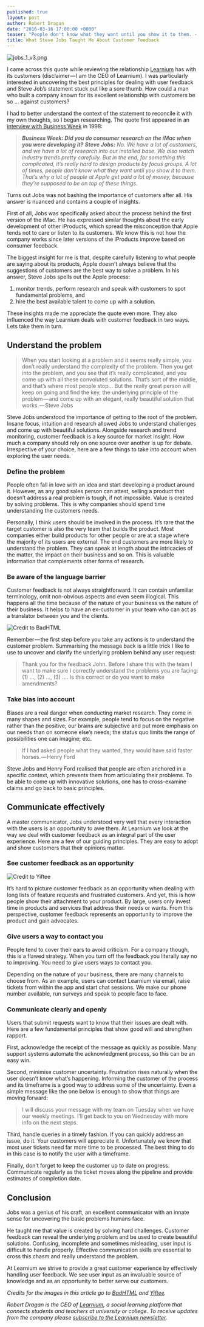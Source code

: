 ```yaml
---
published: true
layout: post
author: Robert Dragan
date: "2016-03-16 17:00:00 +0000"
teaser: "People don't know what they want until you show it to them. - Steve Jobs"
title: What Steve Jobs Taught Me About Customer Feedback
---
```



![jobs_1_v3.png]({{site.baseurl}}/assets/jobs_1_v3.png)

I came across this quote while reviewing the relationship [Learnium](https://www.learnium.com) has with its customers (disclaimer — I am the CEO of Learnium). I was particularly interested in uncovering the best principles for dealing with user feedback and Steve Job’s statement stuck out like a sore thumb. How could a man who built a company known for its excellent relationship with customers be so … against customers?

I had to better understand the context of the statement to reconcile it with my own thoughts, so I began researching. The quote first appeared in an [interview with Business Week](http://www.businessweek.com/1998/21/b3579165.htm) in 1998:

> _**Business Week: Did you do consumer research on the iMac when you were developing it?**
**Steve Jobs:** No. We have a lot of customers, and we have a lot of research into our installed base. We also watch industry trends pretty carefully. But in the end, for something this complicated, it’s really hard to design products by focus groups. A lot of times, people don’t know what they want until you show it to them. That’s why a lot of people at Apple get paid a lot of money, because they’re supposed to be on top of these things._

Turns out Jobs was not bashing the importance of customers after all. His answer is nuanced and contains a couple of insights.

First of all, Jobs was specifically asked about the process behind the first version of the iMac. He has expressed similar thoughts about the early development of other iProducts, which spread the misconception that Apple tends not to care or listen to its customers. We know this is not how the company works since later versions of the iProducts improve based on consumer feedback.

The biggest insight for me is that, despite carefully listening to what people are saying about its products, Apple doesn’t always believe that the suggestions of customers are the best way to solve a problem. In his answer, Steve Jobs spells out the Apple process: 

1. monitor trends, perform research and speak with customers to spot fundamental problems, and 
2. hire the best available talent to come up with a solution.

These insights made me appreciate the quote even more. They also influenced the way Learnium deals with customer feedback in two ways. Lets take them in turn.

## Understand the problem
> When you start looking at a problem and it seems really simple, you don’t really understand the complexity of the problem. Then you get into the problem, and you see that it’s really complicated, and you come up with all these convoluted solutions. That’s sort of the middle, and that’s where most people stop… But the really great person will keep on going and find the key, the underlying principle of the problem — and come up with an elegant, really beautiful solution that works. — Steve Jobs

Steve Jobs understood the importance of getting to the root of the problem. Insane focus, intuition and research allowed Jobs to understand challenges and come up with beautiful solutions. Alongside research and trend monitoring, customer feedback is a key source for market insight. How much a company should rely on one source over another is up for debate. Irrespective of your choice, here are a few things to take into account when exploring the user needs.

### Define the problem
People often fall in love with an idea and start developing a product around it. However, as any good sales person can attest, selling a product that doesn’t address a real problem is tough, if not impossible. Value is created by solving problems. This is why companies should spend time understanding the customers needs.

Personally, I think users should be involved in the process. It’s rare that the target customer is also the very team that builds the product. Most companies either build products for other people or are at a stage where the majority of its users are external. The end customers are more likely to understand the problem. They can speak at length about the intricacies of the matter, the impact on their business and so on. This is valuable information that complements other forms of research.

### Be aware of the language barrier
Customer feedback is not always straightforward. It can contain unfamiliar terminology, omit non-obvious aspects and even seem illogical. This happens all the time because of the nature of your business vs the nature of their business. It helps to have an ex-customer in your team who can act as a translator between you and the clients.

![Credit to BadHTML]({{site.baseurl}}/assets/programmers_vs_customers.png)

Remember — the first step before you take any actions is to understand the customer problem. Summarising the message back is a little trick I like to use to uncover and clarify the underlying problem behind any user request:

>Thank you for the feedback John. Before I share this with the team I want to make sure I correctly understand the problems you are facing: (1) …, (2) …, (3) ….
Is this correct or do  you want to make amendments?

### Take bias into account
Biases are a real danger when conducting market research. They come in many shapes and sizes. For example, people tend to focus on the negative rather than the positive; our brains are subjective and put more emphasis on our needs than on someone else’s needs; the status quo limits the range of possibilities one can imagine; etc.

> If I had asked people what they wanted, they would have said faster horses. — Henry Ford

Steve Jobs and Henry Ford realised that people are often anchored in a specific context, which prevents them from articulating their problems. To be able to come up with innovative solutions, one has to cross-examine claims and go back to basic principles.

## Communicate effectively
A master communicator, Jobs understood very well that every interaction with the users is an opportunity to awe them. At Learnium we look at the way we deal with customer feedback as an integral part of the user experience. Here are a few of our guiding principles. They are easy to adopt and show customers that their opinions matter.

### See customer feedback as an opportunity
![Credit to Yiftee]({{site.baseurl}}/assets/keep_calm.png)

It’s hard to picture customer feedback as an opportunity when dealing with long lists of feature requests and frustrated customers. And yet, this is how people show their attachment to your product. By large, users only invest time in products and services that address their needs or wants. From this perspective, customer feedback represents an opportunity to improve the product and gain advocates.

### Give users a way to contact you
People tend to cover their ears to avoid criticism. For a company though, this is a flawed strategy. When you turn off the feedback you literally say no to improving. You need to give users ways to contact you.

Depending on the nature of your business, there are many channels to choose from. As an example, users can contact Learnium via email, raise tickets from within the app and start chat sessions. We make our phone number available, run surveys and speak to people face to face.

### Communicate clearly and openly
Users that submit requests want to know that their issues are dealt with. Here are a few fundamental principles that show good will and strengthen rapport.

First, acknowledge the receipt of the message as quickly as possible. Many support systems automate the acknowledgment process, so this can be an easy win.

Second, minimise customer uncertainty. Frustration rises naturally when the user doesn’t know what’s happening. Informing the customer of the process and its timeframe is a good way to address some of the uncertainty. Even a simple message like the one below is enough to show that things are moving forward:

> I will discuss your message with my team on Tuesday when we have our weekly meetings. I’ll get back to you on Wednesday with more info on the next steps.

Third, handle queries in a timely fashion. If you can quickly address an issue, do it. Your customers will appreciate it. Unfortunately we know that most user tickets need far more time to be processed. The best thing to do in this case is to notify the user with a timeframe.

Finally, don’t forget to keep the customer up to date on progress. Communicate regularly as the ticket moves along the pipeline and provide estimates of completion date.

## Conclusion
Jobs was a genius of his craft, an excellent communicator with an innate sense for uncovering the basic problems humans face.

He taught me that value is created by solving hard challenges. Customer feedback can reveal the underlying problem and be used to create beautiful solutions. Confusing, incomplete and sometimes misleading, user input is difficult to handle properly. Effective communication skills are essential to cross this chasm and really understand the problem.

At Learnium we strive to provide a great customer experience by effectively handling user feedback. We see user input as an invaluable source of knowledge and as an opportunity to better serve our customers.

_Credits for the images in this article go to [BadHTML](http://badhtml.com/web-designer-client-relation/) and [Yiftee](https://yiftee.com/show-customers-love/)._

_Robert Dragan is the CEO of [Learnium](https://www.learnium.com), a social learning platform that connects students and teachers at university or college. To receive updates from the company please [subscribe to the Learnium newsletter](http://learnium.us13.list-manage2.com/subscribe?u=aca684cb66179037813763d8c&id=cbfc4dc3f)._
